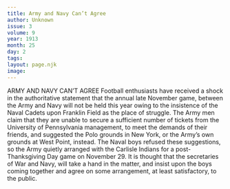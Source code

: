 ```yaml
---
title: Army and Navy Can’t Agree
author: Unknown
issue: 3
volume: 9
year: 1913
month: 25
day: 2
tags:
layout: page.njk
image:
---
```

ARMY AND NAVY CAN’T AGREE    Football enthusiasts have received a shock in the authoritative statement that the annual late November game, between the Army and Navy will not be held this year owing to the insistence of the Naval Cadets upon Franklin Field as the place of struggle. The Army men claim that they are unable to secure a sufficient number of tickets from the University of Pennsylvania management, to meet the demands of their friends, and suggested the Polo grounds in New York, or the Army’s own grounds at West Point, instead. The Naval boys refused these suggestions, so the Army quietly arranged with the Carlisle Indians for a post-Thanksgiving Day game on November 29.    It is thought that the secretaries of War and Navy, will take a hand in the matter, and insist upon the boys coming together and agree on some arrangement, at least satisfactory, to the public. 

